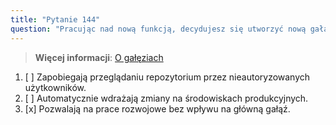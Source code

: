 ```yaml
---
title: "Pytanie 144"
question: "Pracując nad nową funkcją, decydujesz się utworzyć nową gałąź dla zmian. Jaka jest główna korzyść z używania gałęzi w GitHubie?"
---
```


> **Więcej informacji**: [O gałęziach](https://docs.github.com/en/pull-requests/collaborating-with-pull-requests/proposing-changes-to-your-work-with-pull-requests/about-branches)  
1. [ ] Zapobiegają przeglądaniu repozytorium przez nieautoryzowanych użytkowników.  
1. [ ] Automatycznie wdrażają zmiany na środowiskach produkcyjnych.  
1. [x] Pozwalają na prace rozwojowe bez wpływu na główną gałąź.  
